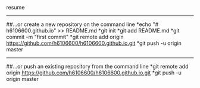 resume 

****
##…or create a new repository on the command line
  *echo "# h6106600.github.io" >> README.md
  *git init
  *git add README.md
  *git commit -m "first commit"
  *git remote add origin https://github.com/h6106600/h6106600.github.io.git
  *git push -u origin master

****
##…or push an existing repository from the command line
  *git remote add origin https://github.com/h6106600/h6106600.github.io.git
  *git push -u origin master
